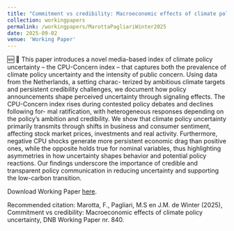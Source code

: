 ```yaml
---
title: "Commitment vs credibility: Macroeconomic effects of climate policy uncertainty"
collection: workingpapers
permalink: /workingpapers/MarottaPagliariWinter2025
date: 2025-09-02
venue: 'Working Paper'
---
```

🆕 🚀 This paper introduces a novel media-based index of climate policy uncertainty – the CPU-Concern index – that captures both the prevalence of climate policy uncertainty and the intensity of public concern. Using data from the Netherlands, a setting charac- terized by ambitious climate targets and persistent credibility challenges, we document how policy announcements shape perceived uncertainty through signaling effects. The CPU-Concern index rises during contested policy debates and declines following for- mal ratification, with heterogeneous responses depending on the policy’s ambition and credibility. We show that climate policy uncertainty primarily transmits through shifts in business and consumer sentiment, affecting stock market prices, investments and real activity. Furthermore, negative CPU shocks generate more persistent economic drag than positive ones, while the opposite holds true for nominal variables, thus highlighting asymmetries in how uncertainty shapes behavior and potential policy reactions. Our findings underscore the importance of credible and transparent policy communication in reducing uncertainty and supporting the low-carbon transition.

Download Working Paper [here](https://www.dnb.nl/media/jvohrszk/working_paper_no-840.pdf).

Recommended citation: Marotta, F., Pagliari, M.S en J.M. de Winter (2025), Commitment vs credibility: Macroeconomic effects of climate policy uncertainty, DNB Working Paper nr. 840.

